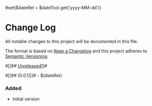 #set($dateRel = $dateTool.get('yyyy-MM-dd'))
# Change Log
All notable changes to this project will be documented in this file.

The format is based on [Keep a Changelog](http://keepachangelog.com/)
and this project adheres to [Semantic Versioning](http://semver.org/).


#[[## [Unreleased]]]#

#[[## [0.0.1]]]# - ${dateRel}
### Added
- Initial version

[Unreleased]: https://github.com/plandes/clj-nlp-parse/compare/v0.0.1...HEAD
[0.0.2]: https://github.com/plandes/clj-nlp-parse/compare/v0.0.1...v0.0.2
